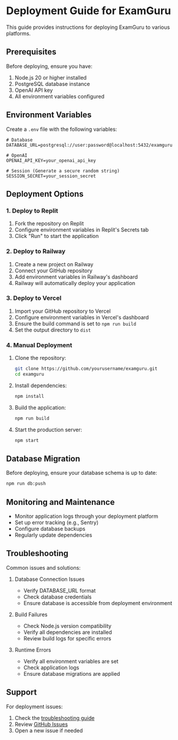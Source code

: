 # Deployment Guide for ExamGuru

This guide provides instructions for deploying ExamGuru to various platforms.

## Prerequisites

Before deploying, ensure you have:
1. Node.js 20 or higher installed
2. PostgreSQL database instance
3. OpenAI API key
4. All environment variables configured

## Environment Variables

Create a `.env` file with the following variables:
```env
# Database
DATABASE_URL=postgresql://user:password@localhost:5432/examguru

# OpenAI
OPENAI_API_KEY=your_openai_api_key

# Session (Generate a secure random string)
SESSION_SECRET=your_session_secret
```

## Deployment Options

### 1. Deploy to Replit

1. Fork the repository on Replit
2. Configure environment variables in Replit's Secrets tab
3. Click "Run" to start the application

### 2. Deploy to Railway

1. Create a new project on Railway
2. Connect your GitHub repository
3. Add environment variables in Railway's dashboard
4. Railway will automatically deploy your application

### 3. Deploy to Vercel

1. Import your GitHub repository to Vercel
2. Configure environment variables in Vercel's dashboard
3. Ensure the build command is set to `npm run build`
4. Set the output directory to `dist`

### 4. Manual Deployment

1. Clone the repository:
   ```bash
   git clone https://github.com/yourusername/examguru.git
   cd examguru
   ```

2. Install dependencies:
   ```bash
   npm install
   ```

3. Build the application:
   ```bash
   npm run build
   ```

4. Start the production server:
   ```bash
   npm start
   ```

## Database Migration

Before deploying, ensure your database schema is up to date:
```bash
npm run db:push
```

## Monitoring and Maintenance

- Monitor application logs through your deployment platform
- Set up error tracking (e.g., Sentry)
- Configure database backups
- Regularly update dependencies

## Troubleshooting

Common issues and solutions:

1. Database Connection Issues
   - Verify DATABASE_URL format
   - Check database credentials
   - Ensure database is accessible from deployment environment

2. Build Failures
   - Check Node.js version compatibility
   - Verify all dependencies are installed
   - Review build logs for specific errors

3. Runtime Errors
   - Verify all environment variables are set
   - Check application logs
   - Ensure database migrations are applied

## Support

For deployment issues:
1. Check the [troubleshooting guide](#troubleshooting)
2. Review [GitHub Issues](https://github.com/yourusername/examguru/issues)
3. Open a new issue if needed

